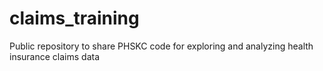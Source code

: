 # claims_training
Public repository to share PHSKC code for exploring and analyzing health insurance claims data
